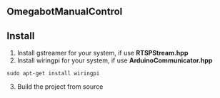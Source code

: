 ## OmegabotManualControl

## Install

1. Install gstreamer for your system, if use **RTSPStream.hpp**
2. Install wiringpi for your system, if use **ArduinoCommunicator.hpp**
```
sudo apt-get install wiringpi
```
3. Build the project from source

